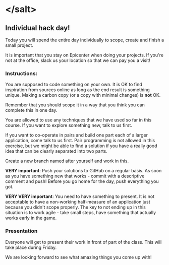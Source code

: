 # &lt;/salt&gt;

## Individual hack day!

Today you will spend the entire day individually to scope, create and finish a small project.

It is important that you stay on Epicenter when doing your projects. If you're not at the office, slack us your location so that we can pay you a visit!

### Instructions:

You are supposed to code something on your own. It is OK to find inspiration from sources online as long as the end result is something unique. Making a carbon copy (or a copy with minimal changes) is __not__ OK.

Remember that you should scope it in a way that you think you can complete this in one day.

You are allowed to use any techniques that we have used so far in this course. If you want to explore something new, talk to us first.

If you want to co-operate in pairs and build one part each of a larger application, come talk to us first. Pair programming is not allowed in this exercise, but we might be able to find a solution if you have a really good idea that can be clearly separated into two parts.

Create a new branch named after yourself and work in this.

__VERY important__: Push your solutions to GitHub on a regular basis. As soon as you have something new that works - commit with a descriptive comment and push! Before you go home for the day, push everything you got.

__VERY VERY important__: You need to have something to present. It is not acceptable to have a non-working half-measure of an application just because you didn't scope properly. The key to not ending up in this situation is to work agile - take small steps, have something that actually works early in the game.

### Presentation
Everyone will get to present their work in front of part of the class. This will take place during Friday.

We are looking forward to see what amazing things you come up with!
